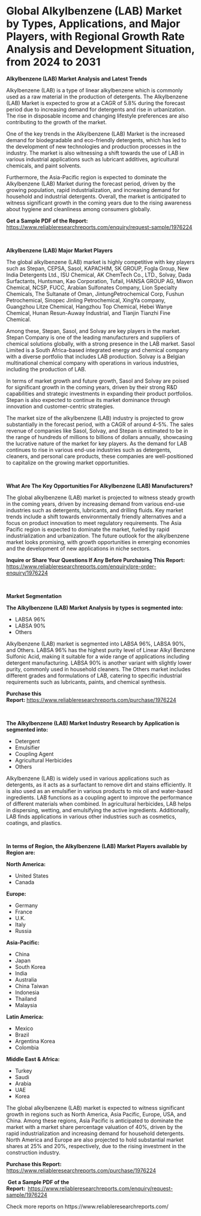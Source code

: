 <p><h1>Global Alkylbenzene (LAB) Market by Types, Applications, and Major Players, with Regional Growth Rate Analysis and Development Situation, from 2024 to 2031</h1></p><p><strong>Alkylbenzene (LAB) Market Analysis and Latest Trends</strong></p>
<p><p>Alkylbenzene (LAB) is a type of linear alkylbenzene which is commonly used as a raw material in the production of detergents. The Alkylbenzene (LAB) Market is expected to grow at a CAGR of 5.8% during the forecast period due to increasing demand for detergents and rise in urbanization. The rise in disposable income and changing lifestyle preferences are also contributing to the growth of the market.</p><p>One of the key trends in the Alkylbenzene (LAB) Market is the increased demand for biodegradable and eco-friendly detergents, which has led to the development of new technologies and production processes in the industry. The market is also witnessing a shift towards the use of LAB in various industrial applications such as lubricant additives, agricultural chemicals, and paint solvents.</p><p>Furthermore, the Asia-Pacific region is expected to dominate the Alkylbenzene (LAB) Market during the forecast period, driven by the growing population, rapid industrialization, and increasing demand for household and industrial detergents. Overall, the market is anticipated to witness significant growth in the coming years due to the rising awareness about hygiene and cleanliness among consumers globally.</p></p>
<p><strong>Get a Sample PDF of the Report:&nbsp;</strong> <a href="https://www.reliableresearchreports.com/enquiry/request-sample/1976224">https://www.reliableresearchreports.com/enquiry/request-sample/1976224</a></p>
<p>&nbsp;</p>
<p><strong>Alkylbenzene (LAB) Major Market Players</strong></p>
<p><p>The global alkylbenzene (LAB) market is highly competitive with key players such as Stepan, CEPSA, Sasol, KAPACHIM, SK GROUP, Fogla Group, New India Detergents Ltd., ISU Chemical, AK ChemTech Co., LTD., Solvay, Dada Surfactants, Huntsman, Kao Corporation, Tufail, HANSA GROUP AG, Miwon Chemical, NCSP, FUCC, Arabian Sulfonates Company, Lion Specialty Chemicals, The Sultanate of Oman, JintungPetrochemical Corp, Fushun Petrochemical, Sinopec Jinling Petrochemical, XingYa company, Guangzhou Litze Chemical, Hangzhou Top Chemical, Hebei Wanye Chemical, Hunan Resun-Auway Industrial, and Tianjin Tianzhi Fine Chemical.</p><p>Among these, Stepan, Sasol, and Solvay are key players in the market. Stepan Company is one of the leading manufacturers and suppliers of chemical solutions globally, with a strong presence in the LAB market. Sasol Limited is a South Africa-based integrated energy and chemical company with a diverse portfolio that includes LAB production. Solvay is a Belgian multinational chemical company with operations in various industries, including the production of LAB.</p><p>In terms of market growth and future growth, Sasol and Solvay are poised for significant growth in the coming years, driven by their strong R&D capabilities and strategic investments in expanding their product portfolios. Stepan is also expected to continue its market dominance through innovation and customer-centric strategies.</p><p>The market size of the alkylbenzene (LAB) industry is projected to grow substantially in the forecast period, with a CAGR of around 4-5%. The sales revenue of companies like Sasol, Solvay, and Stepan is estimated to be in the range of hundreds of millions to billions of dollars annually, showcasing the lucrative nature of the market for key players. As the demand for LAB continues to rise in various end-use industries such as detergents, cleaners, and personal care products, these companies are well-positioned to capitalize on the growing market opportunities.</p></p>
<p>&nbsp;</p>
<p><strong>What Are The Key Opportunities For Alkylbenzene (LAB) Manufacturers?</strong></p>
<p><p>The global alkylbenzene (LAB) market is projected to witness steady growth in the coming years, driven by increasing demand from various end-use industries such as detergents, lubricants, and drilling fluids. Key market trends include a shift towards environmentally friendly alternatives and a focus on product innovation to meet regulatory requirements. The Asia Pacific region is expected to dominate the market, fueled by rapid industrialization and urbanization. The future outlook for the alkylbenzene market looks promising, with growth opportunities in emerging economies and the development of new applications in niche sectors.</p></p>
<p><strong>Inquire or Share Your Questions If Any Before Purchasing This Report:</strong> <a href="https://www.reliableresearchreports.com/enquiry/pre-order-enquiry/1976224">https://www.reliableresearchreports.com/enquiry/pre-order-enquiry/1976224</a></p>
<p>&nbsp;</p>
<p><strong>Market Segmentation</strong></p>
<p><strong>The Alkylbenzene (LAB) Market Analysis by types is segmented into:</strong></p>
<p><ul><li>LABSA 96%</li><li>LABSA 90%</li><li>Others</li></ul></p>
<p><p>Alkylbenzene (LAB) market is segmented into LABSA 96%, LABSA 90%, and Others. LABSA 96% has the highest purity level of Linear Alkyl Benzene Sulfonic Acid, making it suitable for a wide range of applications including detergent manufacturing. LABSA 90% is another variant with slightly lower purity, commonly used in household cleaners. The Others market includes different grades and formulations of LAB, catering to specific industrial requirements such as lubricants, paints, and chemical synthesis.</p></p>
<p><strong>Purchase this Report:&nbsp;</strong><a href="https://www.reliableresearchreports.com/purchase/1976224">https://www.reliableresearchreports.com/purchase/1976224</a></p>
<p>&nbsp;</p>
<p><strong>The Alkylbenzene (LAB) Market Industry Research by Application is segmented into:</strong></p>
<p><ul><li>Detergent</li><li>Emulsifier</li><li>Coupling Agent</li><li>Agricultural Herbicides</li><li>Others</li></ul></p>
<p><p>Alkylbenzene (LAB) is widely used in various applications such as detergents, as it acts as a surfactant to remove dirt and stains efficiently. It is also used as an emulsifier in various products to mix oil and water-based ingredients. LAB functions as a coupling agent to improve the performance of different materials when combined. In agricultural herbicides, LAB helps in dispersing, wetting, and emulsifying the active ingredients. Additionally, LAB finds applications in various other industries such as cosmetics, coatings, and plastics.</p></p>
<p>&nbsp;</p>
<p><strong>In terms of Region, the Alkylbenzene (LAB) Market Players available by Region are:</strong></p>
<p>
    <p> <strong> North America: </strong>
        <ul>
            <li>United States</li>
            <li>Canada</li>
        </ul>
        </p> 
    <p> <strong> Europe: </strong>
        <ul>
            <li>Germany</li>
            <li>France</li>
            <li>U.K.</li>
            <li>Italy</li>
            <li>Russia</li>
        </ul>
        </p> 
    <p> <strong> Asia-Pacific: </strong>
        <ul>
            <li>China</li>
            <li>Japan</li>
            <li>South Korea</li>
            <li>India</li>
            <li>Australia</li>
            <li>China Taiwan</li>
            <li>Indonesia</li>
            <li>Thailand</li>
            <li>Malaysia</li>
        </ul>
        </p> 
    <p> <strong> Latin America: </strong>
        <ul>
            <li>Mexico</li>
            <li>Brazil</li>
            <li>Argentina Korea</li>
            <li>Colombia</li>
        </ul>
        </p> 
    <p> <strong> Middle East & Africa: </strong>
        <ul>
            <li>Turkey</li>
            <li>Saudi</li>
            <li>Arabia</li>
            <li>UAE</li>
            <li>Korea</li>
        </ul>
    </p>
    </p>
<p><p>The global alkylbenzene (LAB) market is expected to witness significant growth in regions such as North America, Asia Pacific, Europe, USA, and China. Among these regions, Asia Pacific is anticipated to dominate the market with a market share percentage valuation of 40%, driven by the rapid industrialization and increasing demand for household detergents. North America and Europe are also projected to hold substantial market shares at 25% and 20%, respectively, due to the rising investment in the construction industry.</p></p>
<p><strong>Purchase this Report: </strong><a href="https://www.reliableresearchreports.com/purchase/1976224">https://www.reliableresearchreports.com/purchase/1976224</a></p>
<p>&nbsp;<strong>Get a Sample PDF of the Report:&nbsp;&nbsp;</strong><a href="https://www.reliableresearchreports.com/enquiry/request-sample/1976224">https://www.reliableresearchreports.com/enquiry/request-sample/1976224</a></p>
<p><strong></strong></p>
<p>Check more reports on https://www.reliableresearchreports.com/</p>